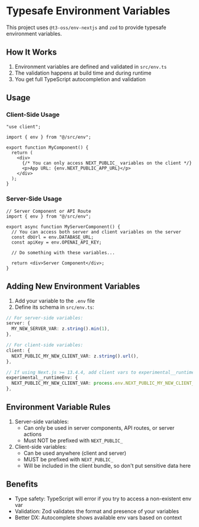 # Typesafe Environment Variables

This project uses `@t3-oss/env-nextjs` and `zod` to provide typesafe environment variables.

## How It Works

1. Environment variables are defined and validated in `src/env.ts`
2. The validation happens at build time and during runtime
3. You get full TypeScript autocompletion and validation

## Usage

### Client-Side Usage

```tsx
"use client";

import { env } from "@/src/env";

export function MyComponent() {
  return (
    <div>
      {/* You can only access NEXT_PUBLIC_ variables on the client */}
      <p>App URL: {env.NEXT_PUBLIC_APP_URL}</p>
    </div>
  );
}
```

### Server-Side Usage

```tsx
// Server Component or API Route
import { env } from "@/src/env";

export async function MyServerComponent() {
  // You can access both server and client variables on the server
  const dbUrl = env.DATABASE_URL;
  const apiKey = env.OPENAI_API_KEY;

  // Do something with these variables...

  return <div>Server Component</div>;
}
```

## Adding New Environment Variables

1. Add your variable to the `.env` file
2. Define its schema in `src/env.ts`:

```ts
// For server-side variables:
server: {
  MY_NEW_SERVER_VAR: z.string().min(1),
},

// For client-side variables:
client: {
  NEXT_PUBLIC_MY_NEW_CLIENT_VAR: z.string().url(),
},

// If using Next.js >= 13.4.4, add client vars to experimental__runtimeEnv:
experimental__runtimeEnv: {
  NEXT_PUBLIC_MY_NEW_CLIENT_VAR: process.env.NEXT_PUBLIC_MY_NEW_CLIENT_VAR,
},
```

## Environment Variable Rules

1. Server-side variables:
   - Can only be used in server components, API routes, or server actions
   - Must NOT be prefixed with `NEXT_PUBLIC_`
2. Client-side variables:
   - Can be used anywhere (client and server)
   - MUST be prefixed with `NEXT_PUBLIC_`
   - Will be included in the client bundle, so don't put sensitive data here

## Benefits

- Type safety: TypeScript will error if you try to access a non-existent env var
- Validation: Zod validates the format and presence of your variables
- Better DX: Autocomplete shows available env vars based on context
